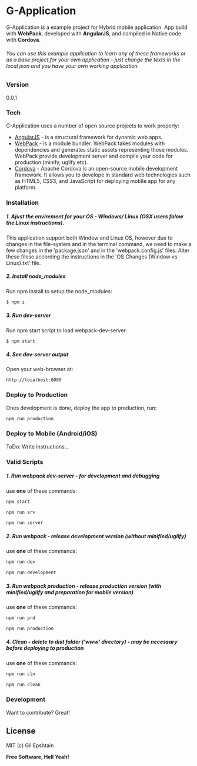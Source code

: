 # G-Application

G-Application is a example project for Hybrid mobile application. App build with **WebPack**, developed with **AngularJS**, and compiled in Native code with **Cordova**.

###### You can use this example application to learn any of these frameworks or as a base project for your own application - just change the texts in the local json and you have your own working application.

### Version
0.0.1

### Tech

G-Application uses a number of open source projects to work properly:

* [AngularJS] - is a structural framework for dynamic web apps.
* [WebPack] - is a module bundler. WebPack takes modules with dependencies and generates static assets representing those modules. WebPack provide development server and compile your code for production (minify, uglify etc).
* [Cordova] - Apache Cordova is an open-source mobile development framework. It allows you to develope in standard web technologies such as HTML5, CSS3, and JavaScript for deploying mobile app for any platform.

### Installation

##### 1. Ajust the envirement for your OS - Windows/ Linux (OSX users folow the Linux instructions).
This application support both Window and Linux OS, however due to changes in the file-system and in the terminal command, we need to make a few changes in the 'package.json' and in the 'webpack.config.js' files. 
Alter these filese according the instructions in the 'OS Changes (Window vs Linux).txt' file.

##### 2. Install node_modules
Run npm install to setup the node_modules:
```sh
$ npm i
```

##### 3. Run dev-server
Run npm start script to load webpack-dev-server:
```sh
$ npm start
```

##### 4. See dev-server output
Open your web-browser at:
```
http://localhost:8080
```

### Deploy to Production
Ones development is done, deploy the app to production, run:
```sh
npm run production
```

### Deploy to Mobile (Android/iOS)
ToDo: Write instructions...

### Valid Scripts
##### 1. Run webpack dev-server - for development and debugging
use **one** of these commands:
```sh
npm start
```
```sh
npm run srv
```
```sh
npm run server
```

##### 2. Run webpack - release development version (without minified/uglify)
use **one** of these commands:
```sh
npm run dev
```
```sh
npm run development
```

##### 3. Run webpack production - release production version (with minified/uglify and preparation for mobile version)
use **one** of these commands:
```sh
npm run prd
```
```sh
npm run production
```

##### 4. Clean - delete to dist folder ('www' directory) - may be necessary before deploying to production
use **one** of these commands:
```sh
npm run cln
```
```sh
npm run clean
```

### Development

Want to contribute? Great!

License
----

MIT (c) Gil Epshtain


**Free Software, Hell Yeah!**

[//]: # (These are reference links used in the body of this note and get stripped out when the markdown processor does its job. There is no need to format nicely because it shouldn't be seen. Thanks SO - http://stackoverflow.com/questions/4823468/store-comments-in-markdown-syntax)

   [AngularJS]: <http://angularjs.org>
   [WebPack]: <https://webpack.github.io/>
   [Cordova]: <https://cordova.apache.org/>